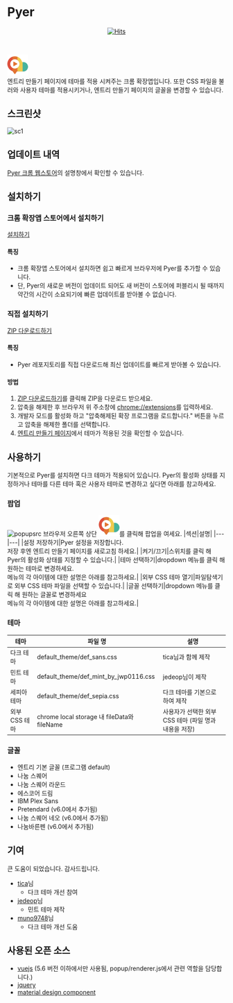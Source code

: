 # Pyer
<div align=center>
  
[![Hits](https://hits.seeyoufarm.com/api/count/incr/badge.svg?url=https%3A%2F%2Fgithub.com%2FWooyeongCho%2FPyer&count_bg=%2379C83D&title_bg=%23555555&icon=ghostery.svg&icon_color=%23E7E7E7&title=hits&edge_flat=false)](https://hits.seeyoufarm.com)

</div>

<br />

![logo](https://raw.githubusercontent.com/WooyeongCho/Pyer/master/icons/icon_48.png)
<br />
엔트리 만들기 페이지에 테마를 적용 시켜주는 크롬 확장앱입니다.
또한 CSS 파일을 불러와 사용자 테마를 적용시키거나, 엔트리 만들기 페이지의 글꼴을 변경할 수 있습니다.

## 스크린샷
![sc1](https://user-images.githubusercontent.com/29038818/91118448-f1efde00-e6cb-11ea-8180-5fe30f09dbeb.png)

## 업데이트 내역
[Pyer 크롬 웹스토어](https://bit.ly/entry_pyer)의 설명창에서 확인할 수 있습니다.

## 설치하기
### 크롬 확장앱 스토어에서 설치하기
[설치하기](https://bit.ly/entry_pyer)
#### 특징
- 크롬 확장앱 스토어에서 설치하면 쉽고 빠르게 브라우저에 Pyer를 추가할 수 있습니다.
- 단, Pyer의 새로운 버전이 업데이트 되어도 새 버전이 스토어에 퍼블리시 될 때까지 약간의 시간이 소요되기에 빠른 업데이트를 받아볼 수 없습니다.

<!-- ### 파이어폭스 애드온 스토어에서 설치하기
[설치하기](http://bit.ly/entry_pyerfox) -->

### 직접 설치하기
[ZIP 다운로드하기](https://github.com/WooyeongCho/Pyer/archive/master.zip)
#### 특징
- Pyer 레포지토리를 직접 다운로드해 최신 업데이트를 빠르게 받아볼 수 있습니다.
#### 방법
1. [ZIP 다운로드하기](https://github.com/WooyeongCho/Pyer/archive/master.zip)를 클릭해 ZIP을 다운로드 받으세요.
2. 압축을 해제한 후 브라우저 위 주소창에 [chrome://extensions](chrome://extensions)를 입력하세요.
3. 개발자 모드를 활성화 하고 "압축해제된 확장 프로그램을 로드합니다." 버튼을 누르고 압축을 해제한 폴더를 선택합니다.
4. [엔트리 만들기 페이지](https://playentry.org/ws)에서 테마가 적용된 것을 확인할 수 있습니다.

## 사용하기
기본적으로 Pyer를 설치하면 다크 테마가 적용되어 있습니다.
Pyer의 활성화 상태를 지정하거나 테마를 다른 테마 혹은 사용자 테마로 변경하고 싶다면 아래를 참고하세요.
### 팝업
![popupsrc](https://user-images.githubusercontent.com/29038818/91635784-35cd4500-ea36-11ea-8375-c1a62adf7abb.png)
브라우저 오른쪽 상단 ![logo](https://raw.githubusercontent.com/WooyeongCho/Pyer/master/icons/icon_48.png)를 클릭해 팝업을 여세요.
|섹션|설명|
|---|---|
|설정 저장하기|Pyer 설정을 저장합니다.<br/>저장 후엔 엔트리 만들기 페이지를 새로고침 하세요.|
|켜기/끄기|스위치를 클릭 해 Pyer의 활성화 상태를 지정할 수 있습니다.|
|테마 선택하기|dropdown 메뉴를 클릭 해 원하는 테마로 변경하세요.<br/>메뉴의 각 아이템에 대한 설명은 아래를 참고하세요.|
|외부 CSS 테마 열기|파일탐색기로 외부 CSS 테마 파일을 선택할 수 있습니다.|
|글꼴 선택하기|dropdown 메뉴를 클릭 해 원하는 글꼴로 변경하세요<br/>메뉴의 각 아이템에 대한 설명은 아래를 참고하세요.|

### 테마
|테마|파일 명|설명|
|---|---|---|
|다크 테마|default_theme/def_sans.css|tica님과 함께 제작|
|민트 테마|default_theme/def_mint_by_jwp0116.css|jedeop님이 제작|
|세피아 테마|default_theme/def_sepia.css|다크 테마를 기본으로 하여 제작|
|외부 CSS 테마|chrome local storage 내 fileData와 fileName|사용자가 선택한 외부 CSS 테마 (파일 명과 내용을 저장)|
### 글꼴
- 엔트리 기본 글꼴 (프로그램 default)
- 나눔 스퀘어
- 나눔 스퀘어 라운드
- 에스코어 드림
- IBM Plex Sans
- Pretendard (v6.0에서 추가됨)
- 나눔 스퀘어 네오 (v6.0에서 추가됨)
- 나눔바른펜 (v6.0에서 추가됨)

## 기여
큰 도움이 되었습니다. 감사드립니다.
- [tica](https://github.com/thoratica)님
  + 다크 테마 개선 참여
- [jedeop](https://github.com/jedeop)님
  + 민트 테마 제작
- [muno9748](https://github.com/muno9748)님
  + 다크 테마 개선 도움

## 사용된 오픈 소스
- [vuejs](https://github.com/vuejs/vue) (5.6 버전 이하에서만 사용됨, popup/renderer.js에서 관련 역할을 담당합니다.)
- [jquery](https://github.com/jquery/jquery)
- [material design component](https://github.com/material-components/material-components-web/)
